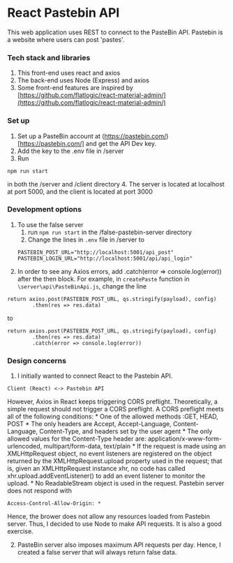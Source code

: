 # React Pastebin API
This web application uses REST to connect to the PasteBin API. Pastebin is a website where users can post 'pastes'.

### Tech stack and libraries
1. This front-end uses react and axios
1. The back-end uses Node (Express) and axios
1. Some front-end features are inspired by [https://github.com/flatlogic/react-material-admin/](https://github.com/flatlogic/react-material-admin/)

### Set up
1. Set up a PasteBin account at (https://pastebin.com/)[https://pastebin.com/] and get the API Dev key. 
2. Add the key to the .env file in /server
3. Run
```
npm run start
```
in both the /server and /client directory
4. The server is located at localhost at port 5000, and the client is located at port 3000

### Development options
1. To use the false server
    1. run `npm run start` in the /false-pastebin-server directory
    1. Change the lines in `.env` file in /server to 
    ```
    PASTEBIN_POST_URL="http://localhost:5001/api_post"
    PASTEBIN_LOGIN_URL="http://localhost:5001/api/api_login"
    ```
2. In order to see any Axios errors, add .catch(error => console.log(error)) after the then block. For example, in `createPaste` function in `\server\api\PasteBinApi.js`, change the line
```
return axios.post(PASTEBIN_POST_URL, qs.stringify(payload), config)
        .then(res => res.data)
```
to
```
return axios.post(PASTEBIN_POST_URL, qs.stringify(payload), config)
        .then(res => res.data)
        .catch(error => console.log(error))
```

### Design concerns
1. I initially wanted to connect React to the Pastebin API. 
```
Client (React) <-> Pastebin API
```

However, Axios in React keeps triggering CORS preflight. Theoretically, a simple request should not trigger a CORS preflight. A CORS preflight meets all of the following conditions:
    * One of the allowed methods :GET, HEAD, POST
    * The only headers are Accept, Accept-Language, Content-Language, Content-Type, and headers set by the user agent
    * The only allowed values for the Content-Type header are: application/x-www-form-urlencoded, multipart/form-data, text/plain
    * If the request is made using an XMLHttpRequest object, no event listeners are registered on the object returned by the XMLHttpRequest.upload property used in the request; that is, given an XMLHttpRequest instance xhr, no code has called xhr.upload.addEventListener() to add an event listener to monitor the upload.
    * No ReadableStream object is used in the request.
Pastebin server does not respond with 
```
Access-Control-Allow-Origin: *
```
Hence, the brower does not allow any resources loaded from Pastebin server. Thus, I decided to use Node to make API requests. It is also a good exercise.

2. PasteBin server also imposes maximum API requests per day. Hence, I created a false server that will always return false data.
